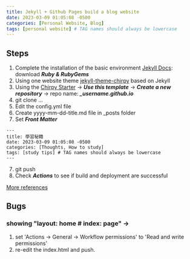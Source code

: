 ```yaml
---
title: Jekyll + Github Pages build a blog website
date: 2023-03-09 01:05:08 -0500
categories: [Personal Website, Blog]
tags: [personal website] # TAG names should always be lowercase
---
```


## Steps

1. Complete the installation of the basic environment [Jekyll Docs](https://jekyllrb.com/docs/installation/): download **_Ruby & RubyGems_**
2. Using one website theme [jekyll-theme-chirpy](https://github.com/cotes2020/jekyll-theme-chirpy) based on Jekyll
3. Using the [Chirpy Starter](https://github.com/cotes2020/chirpy-starter/) -> **_Use this template_** -> **_Create a new repository_** -> repo name: **_\_username.github.io_**
4. git clone ...
5. Edit the config.yml file
6. Create yyyy-mm-dd-title.md file in \_posts folder
7. Set **_Front Matter_**

```
---
title: 學習秘籍
date: 2023-03-09 01:05:08 -0500
categories: [Thoughts, How to study]
tags: [study tips] # TAG names should always be lowercase
---
```

7. git push
8. Check **_Actions_** to see if build and deployment are successful

[More references](https://chirpy.cotes.page/posts/getting-started/)

## Bugs

### showing "layout: home # index: page" ->

1. set 'Actions -> General -> Workflow permissions' to 'Read and write permissions'
2. re-edit the index.html and push.
